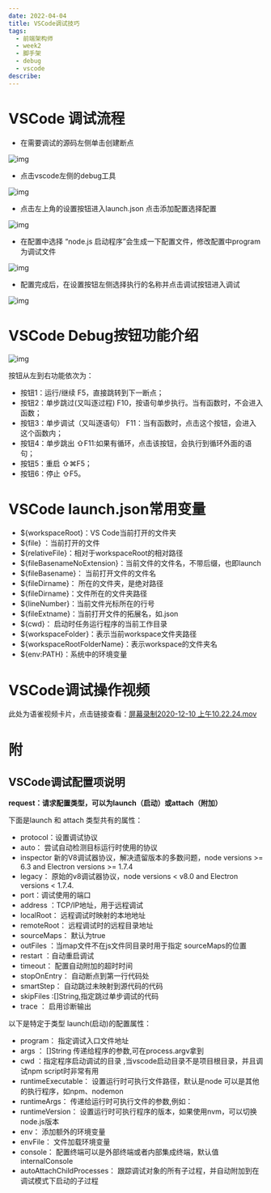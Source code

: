 ```yaml
---
date: 2022-04-04
title: VSCode调试技巧
tags:
  - 前端架构师
  - week2
  - 脚手架
  - debug
  - vscode
describe:
---
```




# VSCode 调试流程

- 在需要调试的源码左侧单击创建断点

![img](https://oss.filway.cn/filway-blog/1607567162386-83d6e9af-6457-470f-9789-78cae3b57eb0.png)

- 点击vscode左侧的debug工具

![img](https://oss.filway.cn/filway-blog/1607567176575-fabbdfd7-3dbd-4b4d-a442-85d7ddf4900c.png)

- 点击左上角的设置按钮进入launch.json 点击添加配置选择配置

![img](https://oss.filway.cn/filway-blog/1607567195472-5a9d79c1-b67b-4860-8df2-cdbccddc4bbc.png)

- 在配置中选择 “node.js 启动程序”会生成一下配置文件，修改配置中program为调试文件

![img](https://oss.filway.cn/filway-blog/1607567251215-ebd5a45f-4343-4d31-bf6e-df155f4d6725.png)

- 配置完成后，在设置按钮左侧选择执行的名称并点击调试按钮进入调试

![img](https://oss.filway.cn/filway-blog/1607567264183-152333bb-4604-43e9-a524-5984ec7bfd3c.png)

# VSCode Debug按钮功能介绍

![img](https://oss.filway.cn/filway-blog/1607567281937-6ed9ab9d-ca02-457f-858b-c76418ecb395.png)

按钮从左到右功能依次为：

- 按钮1：运行/继续 F5，直接跳转到下一断点；
- 按钮2：单步跳过(又叫逐过程) F10，按语句单步执行。当有函数时，不会进入函数；
- 按钮3：单步调试（又叫逐语句） F11：当有函数时，点击这个按钮，会进入这个函数内；
- 按钮4：单步跳出 ⇧F11:如果有循环，点击该按钮，会执行到循环外面的语句；
- 按钮5：重启 ⇧⌘F5；
- 按钮6：停止 ⇧F5。

# VSCode launch.json常用变量

- ${workspaceRoot}：VS Code当前打开的文件夹
- ${file} ：当前打开的文件
- ${relativeFile}：相对于workspaceRoot的相对路径
- ${fileBasenameNoExtension}：当前文件的文件名，不带后缀，也即launch
- ${fileBasename}： 当前打开文件的文件名
- ${fileDirname}： 所在的文件夹，是绝对路径
- ${fileDirname}：文件所在的文件夹路径
- ${lineNumber}：当前文件光标所在的行号
- ${fileExtname}：当前打开文件的拓展名，如.json
- ${cwd}： 启动时任务运行程序的当前工作目录
- ${workspaceFolder}：表示当前workspace文件夹路径
- ${workspaceRootFolderName}：表示workspace的文件夹名
- ${env:PATH}：系统中的环境变量

# VSCode调试操作视频

此处为语雀视频卡片，点击链接查看：[屏幕录制2020-12-10 上午10.22.24.mov](https://imooc-lego.yuque.com/docs/share/faa9343a-42c7-4493-b2a7-aafd8e369005#RjoZt)



# 附

## VSCode调试配置项说明

**request：请求配置类型，可以为launch（启动）或attach（附加）**

下面是launch 和 attach 类型共有的属性：

- protocol：设置调试协议
- auto： 尝试自动检测目标运行时使用的协议
- inspector 新的V8调试器协议，解决遗留版本的多数问题，node versions >= 6.3 and Electron versions >= 1.7.4
- legacy： 原始的v8调试器协议，node versions < v8.0 and Electron versions < 1.7.4.
- port：调试使用的端口
- address ：TCP/IP地址，用于远程调试
- localRoot： 远程调试时映射的本地地址
- remoteRoot： 远程调试时的远程目录地址
- sourceMaps： 默认为true
- outFiles ：当map文件不在js文件同目录时用于指定 sourceMaps的位置
- restart ：自动重启调试
- timeout： 配置自动附加的超时时间
- stopOnEntry： 自动断点到第一行代码处
- smartStep： 自动跳过未映射到源代码的代码
- skipFiles :[]String,指定跳过单步调试的代码
- trace ： 启用诊断输出



以下是特定于类型 launch(启动)的配置属性：

- program： 指定调试入口文件地址
- args ： []String 传递给程序的参数,可在process.argv拿到
- cwd ：指定程序启动调试的目录 ,当vscode启动目录不是项目根目录，并且调试npm script时非常有用
- runtimeExecutable： 设置运行时可执行文件路径，默认是node
  可以是其他的执行程序，如npm、nodemon
- runtimeArgs： 传递给运行时可执行文件的参数,例如：
- runtimeVersion： 设置运行时可执行程序的版本，如果使用nvm，可以切换node.js版本
- env： 添加额外的环境变量
- envFile： 文件加载环境变量
- console： 配置终端可以是外部终端或者内部集成终端，默认值internalConsole
- autoAttachChildProcesses： 跟踪调试对象的所有子过程，并自动附加到在调试模式下启动的子过程